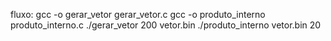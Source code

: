 fluxo: gcc -o gerar_vetor gerar_vetor.c
       gcc -o produto_interno produto_interno.c
       ./gerar_vetor 200 vetor.bin
       ./produto_interno vetor.bin 20
       